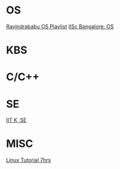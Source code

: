 <!-- TITLE: Links -->
<!-- SUBTITLE: A quick summary of Links -->

# OS
[Ravindrababu OS Playlist](https://www.youtube.com/playlist?list=PLEbnTDJUr_If_BnzJkkN_J0Tl3iXTL8vq)
[IISc Bangalore: OS](https://nptel.ac.in/downloads/106108101/)
# KBS

# C/C++

# SE 
[IIT K, SE](https://nptel.ac.in/downloads/106105087/)

# MISC

[Linux Tutorial 7hrs](https://www.youtube.com/watch?v=9t_gJWC32zk)
